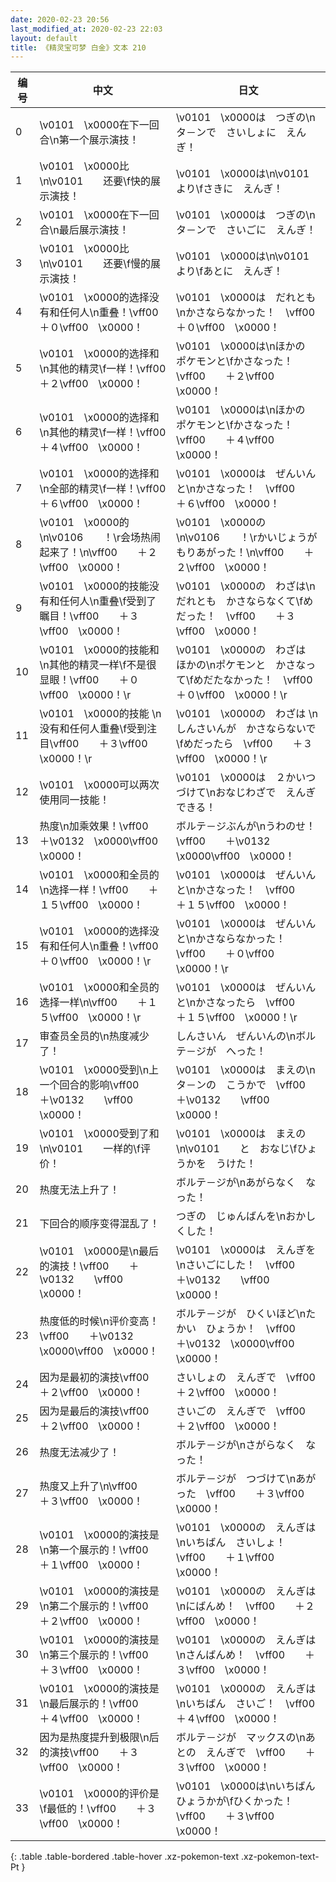 ```yaml
---
date: 2020-02-23 20:56
last_modified_at: 2020-02-23 22:03
layout: default
title: 《精灵宝可梦 白金》文本 210
---
```

| 编号 | 中文 | 日文 |
| ---- | ---- | ---- |
| 0 | \v0101　\x0000在下一回合\n第一个展示演技！ | \v0101　\x0000は　つぎの\nタ－ンで　さいしょに　えんぎ！ |
| 1 | \v0101　\x0000比\n\v0101　　还要\f快的展示演技！ | \v0101　\x0000は\n\v0101　　より\fさきに　えんぎ！ |
| 2 | \v0101　\x0000在下一回合\n最后展示演技！ | \v0101　\x0000は　つぎの\nタ－ンで　さいごに　えんぎ！ |
| 3 | \v0101　\x0000比\n\v0101　　还要\f慢的展示演技！ | \v0101　\x0000は\n\v0101　　より\fあとに　えんぎ！ |
| 4 | \v0101　\x0000的选择没有和任何人\n重叠！\vff00　　＋０\vff00　\x0000！ | \v0101　\x0000は　だれとも\nかさならなかった！　\vff00　　＋０\vff00　\x0000！ |
| 5 | \v0101　\x0000的选择和\n其他的精灵\f一样！\vff00　　＋２\vff00　\x0000！ | \v0101　\x0000は\nほかの　ポケモンと\fかさなった！　\vff00　　＋２\vff00　\x0000！ |
| 6 | \v0101　\x0000的选择和\n其他的精灵\f一样！\vff00　　＋４\vff00　\x0000！ | \v0101　\x0000は\nほかの　ポケモンと\fかさなった！　\vff00　　＋４\vff00　\x0000！ |
| 7 | \v0101　\x0000的选择和\n全部的精灵\f一样！\vff00　　＋６\vff00　\x0000！ | \v0101　\x0000は　ぜんいんと\nかさなった！　\vff00　　＋６\vff00　\x0000！ |
| 8 | \v0101　\x0000的\n\v0106　　！\r会场热闹起来了！\n\vff00　　＋２\vff00　\x0000！ | \v0101　\x0000の\n\v0106　　！\rかいじょうが　もりあがった！\n\vff00　　＋２\vff00　\x0000！ |
| 9 | \v0101　\x0000的技能没有和任何人\n重叠\f受到了瞩目！\vff00　　＋３\vff00　\x0000！ | \v0101　\x0000の　わざは\nだれとも　かさならなくて\fめだった！　\vff00　　＋３\vff00　\x0000！ |
| 10 | \v0101　\x0000的技能和\n其他的精灵一样\f不是很显眼！\vff00　　＋０\vff00　\x0000！\r | \v0101　\x0000の　わざは　ほかの\nポケモンと　かさなって\fめだたなかった！　\vff00　　＋０\vff00　\x0000！\r |
| 11 | \v0101　\x0000的技能 \n没有和任何人重叠\f受到注目\vff00　　＋３\vff00　\x0000！\r | \v0101　\x0000の　わざは \nしんさいんが　かさならないで\fめだったら　\vff00　　＋３\vff00　\x0000！\r |
| 12 | \v0101　\x0000可以两次使用同一技能！ | \v0101　\x0000は　２かいつづけて\nおなじわざで　えんぎできる！ |
| 13 | 热度\n加乘效果！\vff00　　＋\v0132　\x0000\vff00　\x0000！ | ボルテ－ジぶんが\nうわのせ！　\vff00　　＋\v0132　\x0000\vff00　\x0000！ |
| 14 | \v0101　\x0000和全员的\n选择一样！\vff00　　＋１５\vff00　\x0000！ | \v0101　\x0000は　ぜんいんと\nかさなった！　\vff00　　＋１５\vff00　\x0000！ |
| 15 | \v0101　\x0000的选择没有和任何人\n重叠！\vff00　　＋０\vff00　\x0000！\r | \v0101　\x0000は　ぜんいんと\nかさならなかった！　\vff00　　＋０\vff00　\x0000！\r |
| 16 | \v0101　\x0000和全员的选择一样\n\vff00　　＋１５\vff00　\x0000！\r | \v0101　\x0000は　ぜんいんと\nかさなったら　\vff00　　＋１５\vff00　\x0000！\r |
| 17 | 审查员全员的\n热度减少了！ | しんさいん　ぜんいんの\nボルテ－ジが　へった！ |
| 18 | \v0101　\x0000受到\n上一个回合的影响\vff00　　＋\v0132　　\vff00　\x0000！ | \v0101　\x0000は　まえの\nタ－ンの　こうかで　\vff00　　＋\v0132　　\vff00　\x0000！ |
| 19 | \v0101　\x0000受到了和\n\v0101　　一样的\f评价！ | \v0101　\x0000は　まえの\n\v0101　　と　おなじ\fひょうかを　うけた！ |
| 20 | 热度无法上升了！ | ボルテ－ジが\nあがらなく　なった！ |
| 21 | 下回合的顺序变得混乱了！ | つぎの　じゅんばんを\nおかしくした！ |
| 22 | \v0101　\x0000是\n最后的演技！\vff00　　＋\v0132　　\vff00　\x0000！ | \v0101　\x0000は　えんぎを\nさいごにした！　\vff00　　＋\v0132　　\vff00　\x0000！ |
| 23 | 热度低的时候\n评价变高！\vff00　　＋\v0132　\x0000\vff00　\x0000！ | ボルテ－ジが　ひくいほど\nたかい　ひょうか！　\vff00　　＋\v0132　\x0000\vff00　\x0000！ |
| 24 | 因为是最初的演技\vff00　　＋２\vff00　\x0000！ | さいしょの　えんぎで　\vff00　　＋２\vff00　\x0000！ |
| 25 | 因为是最后的演技\vff00　　＋２\vff00　\x0000！ | さいごの　えんぎで　\vff00　　＋２\vff00　\x0000！ |
| 26 | 热度无法减少了！ | ボルテ－ジが\nさがらなく　なった！ |
| 27 | 热度又上升了\n\vff00　　＋３\vff00　\x0000！ | ボルテ－ジが　つづけて\nあがった　\vff00　　＋３\vff00　\x0000！ |
| 28 | \v0101　\x0000的演技是\n第一个展示的！\vff00　　＋１\vff00　\x0000！ | \v0101　\x0000の　えんぎは\nいちばん　さいしょ！　\vff00　　＋１\vff00　\x0000！ |
| 29 | \v0101　\x0000的演技是\n第二个展示的！\vff00　　＋２\vff00　\x0000！ | \v0101　\x0000の　えんぎは\nにばんめ！　\vff00　　＋２\vff00　\x0000！ |
| 30 | \v0101　\x0000的演技是\n第三个展示的！\vff00　　＋３\vff00　\x0000！ | \v0101　\x0000の　えんぎは\nさんばんめ！　\vff00　　＋３\vff00　\x0000！ |
| 31 | \v0101　\x0000的演技是\n最后展示的！\vff00　　＋４\vff00　\x0000！ | \v0101　\x0000の　えんぎは\nいちばん　さいご！　\vff00　　＋４\vff00　\x0000！ |
| 32 | 因为是热度提升到极限\n后的演技\vff00　　＋３\vff00　\x0000！ | ボルテ－ジが　マックスの\nあとの　えんぎで　\vff00　　＋３\vff00　\x0000！ |
| 33 | \v0101　\x0000的评价是\f最低的！\vff00　　＋３\vff00　\x0000！ | \v0101　\x0000は\nいちばん　ひょうかが\fひくかった！　\vff00　　＋３\vff00　\x0000！ |
{: .table .table-bordered .table-hover .xz-pokemon-text .xz-pokemon-text-Pt }